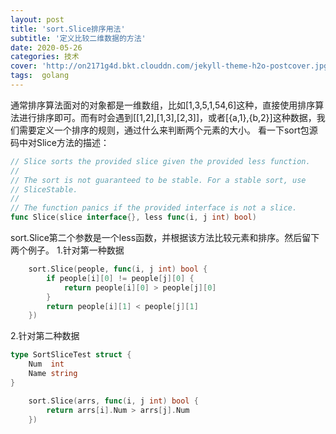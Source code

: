 ```yaml
---
layout: post
title: 'sort.Slice排序用法'
subtitle: '定义比较二维数据的方法'
date: 2020-05-26
categories: 技术
cover: 'http://on2171g4d.bkt.clouddn.com/jekyll-theme-h2o-postcover.jpg'
tags:  golang
---
```

通常排序算法面对的对象都是一维数组，比如[1,3,5,1,54,6]这种，直接使用排序算法进行排序即可。而有时会遇到[[1,2],[1,3],[2,3]]，或者[{a,1},{b,2}]这种数据，我们需要定义一个排序的规则，通过什么来判断两个元素的大小。
看一下sort包源码中对Slice方法的描述：
```go
// Slice sorts the provided slice given the provided less function.
//
// The sort is not guaranteed to be stable. For a stable sort, use
// SliceStable.
//
// The function panics if the provided interface is not a slice.
func Slice(slice interface{}, less func(i, j int) bool) 

```
sort.Slice第二个参数是一个less函数，并根据该方法比较元素和排序。然后留下两个例子。
1.针对第一种数据
```go
    sort.Slice(people, func(i, j int) bool {
		if people[i][0] != people[j][0] {
			return people[i][0] > people[j][0]
		}
		return people[i][1] < people[j][1]
	})
```
2.针对第二种数据
```go
type SortSliceTest struct {
	Num  int
	Name string
}

	sort.Slice(arrs, func(i, j int) bool {
		return arrs[i].Num > arrs[j].Num
	})
```

